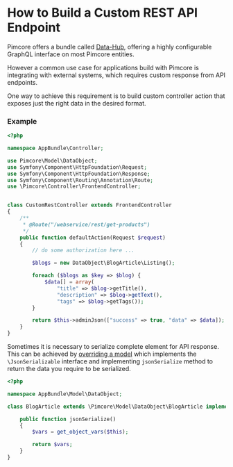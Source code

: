 # How to Build a Custom REST API Endpoint

Pimcore offers a bundle called [Data-Hub](https://github.com/pimcore/data-hub), offering a highly configurable GraphQL interface on most Pimcore entities.

However a common use case for applications build with Pimcore is integrating with external systems, 
which requires custom response from API endpoints.
 
One way to achieve this requirement is to build custom controller action that exposes just the right data 
in the desired format. 

### Example

```php 
<?php

namespace AppBundle\Controller;

use Pimcore\Model\DataObject;
use Symfony\Component\HttpFoundation\Request;
use Symfony\Component\HttpFoundation\Response;
use Symfony\Component\Routing\Annotation\Route;
use \Pimcore\Controller\FrontendController;


class CustomRestController extends FrontendController
{
    /**
     * @Route("/webservice/rest/get-products")
     */
    public function defaultAction(Request $request)
    {
        // do some authorization here ...

        $blogs = new DataObject\BlogArticle\Listing();

        foreach ($blogs as $key => $blog) {
            $data[] = array(
                "title" => $blog->getTitle(),
                "description" => $blog->getText(),
                "tags" => $blog->getTags());
        }

        return $this->adminJson(["success" => true, "data" => $data]);
    }
}

```

Sometimes it is necessary to serialize complete element for API  response. 
This can be achieved by [overriding a model](../20_Extending_Pimcore/03_Overriding_Models.md) 
which implements the `\JsonSerializable` interface and implementing `jsonSerialize` method to return the data you require to be serialized.
    
 ```php
 <?php
 
 namespace AppBundle\Model\DataObject;
 
 class BlogArticle extends \Pimcore\Model\DataObject\BlogArticle implements \JsonSerializable {
 
     public function jsonSerialize()
     {
         $vars = get_object_vars($this);
 
         return $vars;
     }
 }
 ```
